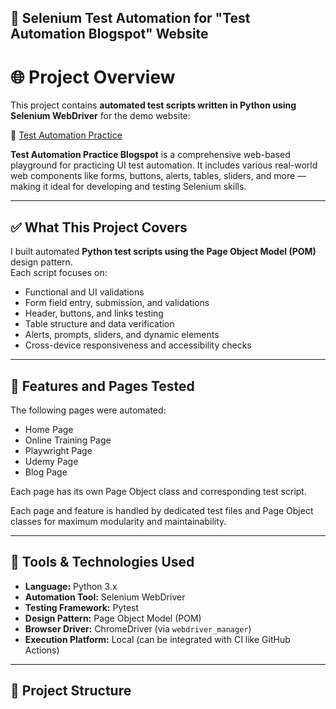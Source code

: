## 🔧 Selenium Test Automation for "Test Automation Blogspot" Website ##

# 🌐 Project Overview

This project contains **automated test scripts written in Python using Selenium WebDriver** for the demo website:

🔗 [Test Automation Practice](https://testautomationpractice.blogspot.com/)

**Test Automation Practice Blogspot** is a comprehensive web-based playground for practicing UI test automation. It includes various real-world web components like forms, buttons, alerts, tables, sliders, and more — making it ideal for developing and testing Selenium skills.

---

## ✅ What This Project Covers

I built automated **Python test scripts using the Page Object Model (POM)** design pattern.  
Each script focuses on:

- Functional and UI validations  
- Form field entry, submission, and validations  
- Header, buttons, and links testing  
- Table structure and data verification  
- Alerts, prompts, sliders, and dynamic elements  
- Cross-device responsiveness and accessibility checks  

---

## 📄 Features and Pages Tested

The following pages were automated:

-  Home Page  
-  Online Training Page  
-  Playwright Page  
-  Udemy Page  
-  Blog Page  

Each page has its own Page Object class and corresponding test script.

Each page and feature is handled by dedicated test files and Page Object classes for maximum modularity and maintainability.

---

## 🧰 Tools & Technologies Used

- **Language:** Python 3.x  
- **Automation Tool:** Selenium WebDriver  
- **Testing Framework:** Pytest  
- **Design Pattern:** Page Object Model (POM)  
- **Browser Driver:** ChromeDriver (via `webdriver_manager`)  
- **Execution Platform:** Local (can be integrated with CI like GitHub Actions)

---

## 📁 Project Structure

